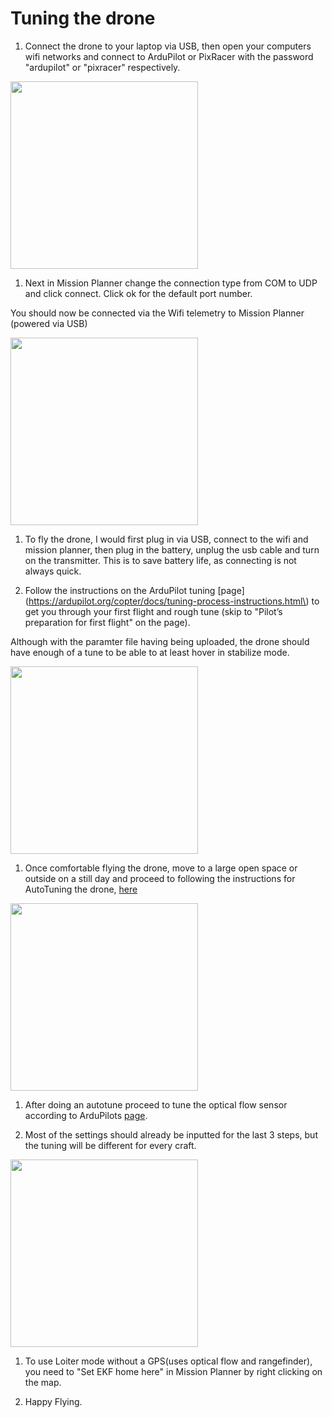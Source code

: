 # Tuning the drone

1. Connect the drone to your laptop via USB, then open your computers wifi networks and connect to ArduPilot or PixRacer with the password "ardupilot" or "pixracer" respectively.

<img src="/./Images/Instructions/f41.png" height="300">

1. Next in Mission Planner change the connection type from COM to UDP and click connect. Click ok for the default port number.

You should now be connected via the Wifi telemetry to Mission Planner (powered via USB)

<img src="/./Images/Instructions/f41.png" height="300">

1. To fly the drone, I would first plug in via USB, connect to the wifi and mission planner, then plug in the battery, unplug the usb cable and turn on the transmitter. This is to save battery life, as connecting is not always quick.

1. Follow the instructions on the ArduPilot tuning [page](https://ardupilot.org/copter/docs/tuning-process-instructions.html\) to get you through your first flight and rough tune (skip to "Pilot’s preparation for first flight" on the page).

Although with the paramter file having being uploaded, the drone should have enough of a tune to be able to at least hover in stabilize mode.

<img src="/./Images/Instructions/frame2pieces.png" height="300">

1. Once comfortable flying the drone, move to a large open space or outside on a still day and proceed to following the instructions for AutoTuning the drone, [here](https://ardupilot.org/copter/docs/autotune.html)

<img src="/./Images/Instructions/f41.png" height="300">

1. After doing an autotune proceed to tune the optical flow sensor according to ArduPilots [page](https://ardupilot.org/copter/docs/common-optical-flow-sensor-setup.html).

1. Most of the settings should already be inputted for the last 3 steps, but the tuning will be different for every craft.

<img src="/./Images/Instructions/flow.png" height="300">

1. To use Loiter mode without a GPS(uses optical flow and rangefinder), you need to "Set EKF home here" in Mission Planner by right clicking on the map. 

1. Happy Flying.






